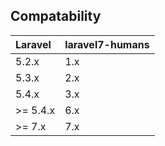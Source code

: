 ## Compatability

Laravel        | laravel7-humans
:---------------|:--------------
5.2.x          | 1.x
5.3.x          | 2.x
5.4.x          | 3.x
>= 5.4.x       | 6.x
>= 7.x         | 7.x
